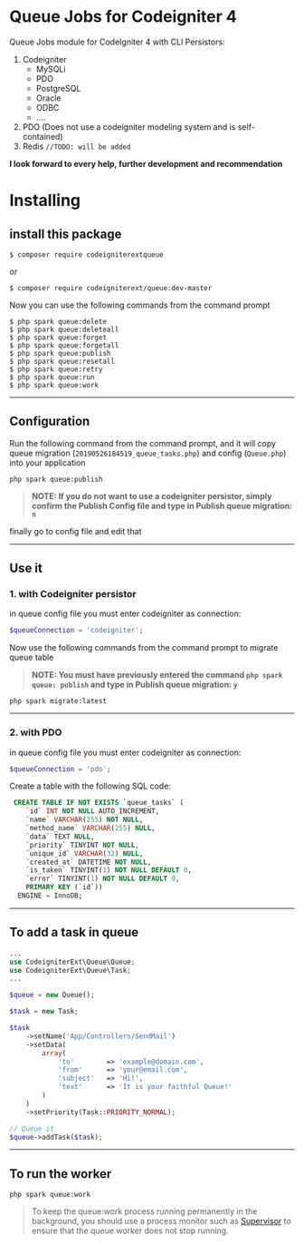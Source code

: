 # Queue Jobs for Codeigniter 4

Queue Jobs module for CodeIgniter 4 with CLI
Persistors:
1. Codeigniter
    * MySQLi
    * PDO
    * PostgreSQL
    * Oracle
    * ODBC
    * ....
2. PDO (Does not use a codeigniter modeling system and is self-contained)
3. Redis `//TODO: will be added`

**I look forward to every help, further development and recommendation**

# Installing

## install this package

```shell
$ composer require codeigniterextqueue
```

or 

```shell
$ composer require codeigniterext/queue:dev-master
```

Now you can use the following commands from the command prompt

```shell
$ php spark queue:delete
$ php spark queue:deleteall
$ php spark queue:forget
$ php spark queue:forgetall
$ php spark queue:publish
$ php spark queue:resetall
$ php spark queue:retry
$ php spark queue:run
$ php spark queue:work
```
---

## Configuration
Run the following command from the command prompt, and it will copy queue migration (`20190526184519_queue_tasks.php`) and config (`Queue.php`) into your application

```shell
php spark queue:publish
```

>**NOTE: If you do not want to use a codeigniter persistor, simply confirm the Publish Config file and type in Publish queue migration: `n`**

finally go to config file and edit that

---

## Use it

### 1. with Codeigniter persistor

in queue config file you must enter codeigniter as connection:
```php 
$queueConnection = 'codeigniter';
```

Now use the following commands from the command prompt to migrate queue table

>**NOTE: You must have previously entered the command `php spark queue: publish` and type in Publish queue migration: `y`**

```shell
php spark migrate:latest
```
---

### 2. with PDO

in queue config file you must enter codeigniter as connection:
```php 
$queueConnection = 'pdo';
```

Create a table with the following SQL code:

```SQL
 CREATE TABLE IF NOT EXISTS `queue_tasks` (
    `id` INT NOT NULL AUTO_INCREMENT,
    `name` VARCHAR(255) NOT NULL,
    `method_name` VARCHAR(255) NULL,
    `data` TEXT NULL,
    `priority` TINYINT NOT NULL,
    `unique_id` VARCHAR(32) NULL,
    `created_at` DATETIME NOT NULL,
    `is_taken` TINYINT(1) NOT NULL DEFAULT 0,
    `error` TINYINT(1) NOT NULL DEFAULT 0,
    PRIMARY KEY (`id`))
  ENGINE = InnoDB;
```
---

## To add a task in queue

```php
...
use CodeigniterExt\Queue\Queue;
use CodeigniterExt\Queue\Task;
...

$queue = new Queue();

$task = new Task;

$task
    ->setName('App/Controllers/SendMail')
    ->setData(
        array(
            'to'        => 'example@domain.com',
            'from'      => 'your@email.com',
            'subject'   => 'Hi!',
            'text'      => 'It is your faithful Queue!'
        )
    )
    ->setPriority(Task::PRIORITY_NORMAL);

// Queue it
$queue->addTask($task);
```

---

## To run the worker

```shell
php spark queue:work
```

>To keep the queue:work process running permanently in the background, you should use a process monitor such as [Supervisor](http://supervisord.org) to ensure that the queue worker does not stop running.
